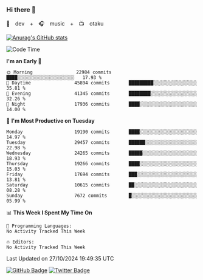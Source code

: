 ### Hi there 👋

🚀　dev　+　🎧　music　+　📺　otaku


[![Anurag's GitHub stats](https://github-readme-stats.vercel.app/api?username=koheitasaka&count_private=true&show_icons=true&theme=monokai)](https://github.com/koheitasaka/github-readme-stats)

<!--START_SECTION:waka-->
![Code Time](http://img.shields.io/badge/Code%20Time-1%2C161%20hrs%2023%20mins-blue)

**I'm an Early 🐤** 

```text
🌞 Morning                22984 commits       ████░░░░░░░░░░░░░░░░░░░░░   17.93 % 
🌆 Daytime                45894 commits       █████████░░░░░░░░░░░░░░░░   35.81 % 
🌃 Evening                41345 commits       ████████░░░░░░░░░░░░░░░░░   32.26 % 
🌙 Night                  17936 commits       ████░░░░░░░░░░░░░░░░░░░░░   14.00 % 
```
📅 **I'm Most Productive on Tuesday** 

```text
Monday                   19190 commits       ████░░░░░░░░░░░░░░░░░░░░░   14.97 % 
Tuesday                  29457 commits       ██████░░░░░░░░░░░░░░░░░░░   22.98 % 
Wednesday                24265 commits       █████░░░░░░░░░░░░░░░░░░░░   18.93 % 
Thursday                 19266 commits       ████░░░░░░░░░░░░░░░░░░░░░   15.03 % 
Friday                   17694 commits       ███░░░░░░░░░░░░░░░░░░░░░░   13.81 % 
Saturday                 10615 commits       ██░░░░░░░░░░░░░░░░░░░░░░░   08.28 % 
Sunday                   7672 commits        █░░░░░░░░░░░░░░░░░░░░░░░░   05.99 % 
```


📊 **This Week I Spent My Time On** 

```text
💬 Programming Languages: 
No Activity Tracked This Week

🔥 Editors: 
No Activity Tracked This Week
```


 Last Updated on 27/10/2024 19:49:35 UTC
<!--END_SECTION:waka-->

[![GitHub Badge](https://img.shields.io/badge/GitHub-100000?style=for-the-badge&logo=github&logoColor=white)](https://github.com/koheitasaka)
[![Twitter Badge](https://img.shields.io/badge/Twitter-1DA1F2?style=for-the-badge&logo=twitter&logoColor=white)](https://twitter.com/sleep_asleep_)

